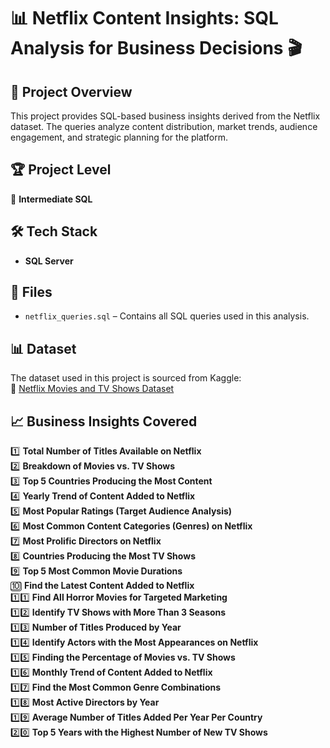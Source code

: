 # 📊 Netflix Content Insights: SQL Analysis for Business Decisions 🎬  



## 📌 Project Overview  
This project provides SQL-based business insights derived from the Netflix dataset. The queries analyze content distribution, market trends, audience engagement, and strategic planning for the platform.  

## 🏆 Project Level  
🔹 **Intermediate SQL**  

## 🛠️ Tech Stack  
- **SQL Server**  

## 📂 Files  
- `netflix_queries.sql` – Contains all SQL queries used in this analysis.  

## 📊 Dataset  
The dataset used in this project is sourced from Kaggle:  
🔗 [Netflix Movies and TV Shows Dataset](<YOUR_KAGGLE_DATASET_LINK_HERE>)  

## 📈 Business Insights Covered  
1️⃣ **Total Number of Titles Available on Netflix**  
2️⃣ **Breakdown of Movies vs. TV Shows**  
3️⃣ **Top 5 Countries Producing the Most Content**  
4️⃣ **Yearly Trend of Content Added to Netflix**  
5️⃣ **Most Popular Ratings (Target Audience Analysis)**  
6️⃣ **Most Common Content Categories (Genres) on Netflix**  
7️⃣ **Most Prolific Directors on Netflix**  
8️⃣ **Countries Producing the Most TV Shows**  
9️⃣ **Top 5 Most Common Movie Durations**  
🔟 **Find the Latest Content Added to Netflix**  
1️⃣1️⃣ **Find All Horror Movies for Targeted Marketing**  
1️⃣2️⃣ **Identify TV Shows with More Than 3 Seasons**  
1️⃣3️⃣ **Number of Titles Produced by Year**  
1️⃣4️⃣ **Identify Actors with the Most Appearances on Netflix**  
1️⃣5️⃣ **Finding the Percentage of Movies vs. TV Shows**  
1️⃣6️⃣ **Monthly Trend of Content Added to Netflix**  
1️⃣7️⃣ **Find the Most Common Genre Combinations**  
1️⃣8️⃣ **Most Active Directors by Year**  
1️⃣9️⃣ **Average Number of Titles Added Per Year Per Country**  
2️⃣0️⃣ **Top 5 Years with the Highest Number of New TV Shows**  

